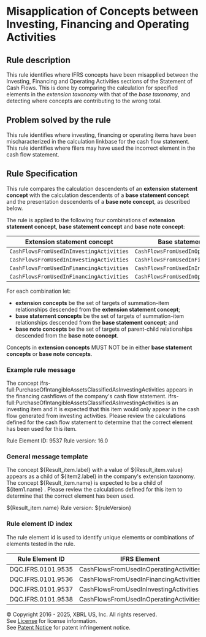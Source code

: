 # Misapplication of Concepts between Investing, Financing and Operating Activities
  
## Rule description  

This rule identifies where IFRS concepts have been misapplied between the Investing, Financing and Operating Activities sections of the Statement of Cash Flows.  This is done by comparing the calculation for specified elements in the _extension taxonomy_ with that of the _base taxonomy_, and detecting where concepts are contributing to the wrong total.

## Problem solved by the rule
This rule identifies where investing, financing or operating items have been mischaracterized in the calculation linkbase for the cash flow statement. This rule identifies where filers may have used the incorrect element in the cash flow statement.

## Rule Specification

This rule compares the calculation descendents of an **extension statement concept** with the calculation descendents of a **base statement concept** and the presentation descendents of a **base note concept**, as described below.  

The rule is applied to the following four combinations of **extension statement concept**, **base statement concept** and **base note concept**:

| Extension statement concept | Base statement concept | Base note concept | 
| --------------------------- | ---------------------- | ----------------- |
| `CashFlowsFromUsedInInvestingActivities` | `CashFlowsFromUsedInOperatingActivities` | `CashFlowsFromUsedInOperatingActivitiesAbstract` | 
| `CashFlowsFromUsedInInvestingActivities` | `CashFlowsFromUsedInFinancingActivities` | `CashFlowsFromUsedInFinancingActivitiesAbstract` | 
| `CashFlowsFromUsedInFinancingActivities` | `CashFlowsFromUsedInInvestingActivities` | `CashFlowsFromUsedInInvestingActivitiesAbstract` | 
| `CashFlowsFromUsedInFinancingActivities` | `CashFlowsFromUsedInOperatingActivities` | `CashFlowsFromUsedInOperatingActivitiesAbstract` | 

For each combination let:

* **extension concepts** be the set of targets of summation-item relationships descended from the **extension statement concept**;
* **base statement concepts** be the set of targets of summation-item relationships descended from the **base statement concept**; and
* **base note concepts** be the set of targets of parent-child relationships descended from the **base note concept**.

Concepts in **extension concepts** MUST NOT be in either **base statement concepts** or **base note concepts**.

### Example rule message

The concept ifrs-full:PurchaseOfIntangibleAssetsClassifiedAsInvestingActivities appears in the financing cashflows of the company's cash flow statement. ifrs-full:PurchaseOfIntangibleAssetsClassifiedAsInvestingActivities is an investing item and it is expected that this item would only appear in the cash flow generated from investing activities. Please review the calculations defined for the cash flow statement to determine that the correct element has been used for this item. 

Rule Element ID: 9537
Rule version: 16.0  
  
### General message template  
The concept ${Result_item.label} with a value of  ${Result_item.value} appears as a child of ${item2.label} in the company's extension taxonomy. The concept ${Result_item.name} is expected to be a child of ${item1.name} . Please review the calculations defined for this item to determine that the correct element has been used. 

${Result_item.name}
Rule version: ${ruleVersion}  
  
### Rule element ID index  
The rule element id is used to identify unique elements or combinations of elements tested in the rule.  
   
|Rule Element ID|IFRS Element|Exceptions|Company Extension Element|  
|--------|--------|--------|--------| 
|DQC.IFRS.0101.9535|CashFlowsFromUsedInOperatingActivities||CashFlowsFromUsedInInvestingActivities|
|DQC.IFRS.0101.9536|CashFlowsFromUsedInFinancingActivities||CashFlowsFromUsedInInvestingActivities|
|DQC.IFRS.0101.9537|CashFlowsFromUsedInInvestingActivities||CashFlowsFromUsedInFinancingActivities|
|DQC.IFRS.0101.9538|CashFlowsFromUsedInOperatingActivities||CashFlowsFromUsedInFinancingActivities|
  
© Copyright 2016 - 2025, XBRL US, Inc. All rights reserved.   
See [License](https://xbrl.us/dqc-license) for license information.  
See [Patent Notice](https://xbrl.us/dqc-patent) for patent infringement notice.  
